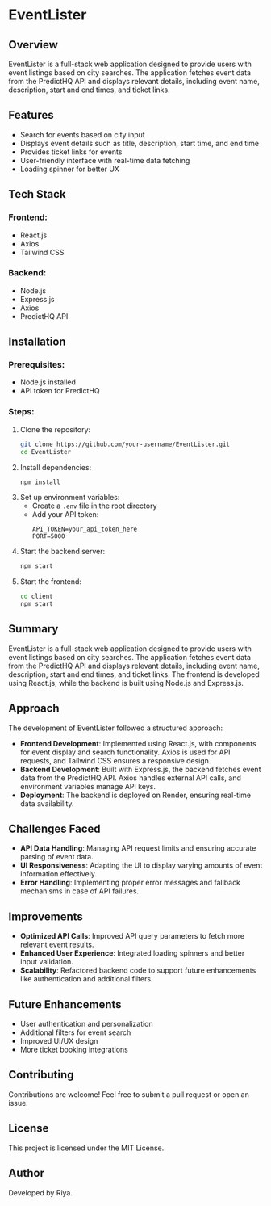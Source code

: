 # EventLister

## Overview
EventLister is a full-stack web application designed to provide users with event listings based on city searches. The application fetches event data from the PredictHQ API and displays relevant details, including event name, description, start and end times, and ticket links.

## Features
- Search for events based on city input
- Displays event details such as title, description, start time, and end time
- Provides ticket links for events
- User-friendly interface with real-time data fetching
- Loading spinner for better UX

## Tech Stack
### Frontend:
- React.js
- Axios
- Tailwind CSS

### Backend:
- Node.js
- Express.js
- Axios
- PredictHQ API

## Installation
### Prerequisites:
- Node.js installed
- API token for PredictHQ

### Steps:
1. Clone the repository:
   ```sh
   git clone https://github.com/your-username/EventLister.git
   cd EventLister
   ```
2. Install dependencies:
   ```sh
   npm install
   ```
3. Set up environment variables:
   - Create a `.env` file in the root directory
   - Add your API token:
     ```env
     API_TOKEN=your_api_token_here
     PORT=5000
     ```
4. Start the backend server:
   ```sh
   npm start
   ```
5. Start the frontend:
   ```sh
   cd client
   npm start
   ```

## Summary
EventLister is a full-stack web application designed to provide users with event listings based on city searches. The application fetches event data from the PredictHQ API and displays relevant details, including event name, description, start and end times, and ticket links. The frontend is developed using React.js, while the backend is built using Node.js and Express.js.

## Approach
The development of EventLister followed a structured approach:
- **Frontend Development**: Implemented using React.js, with components for event display and search functionality. Axios is used for API requests, and Tailwind CSS ensures a responsive design.
- **Backend Development**: Built with Express.js, the backend fetches event data from the PredictHQ API. Axios handles external API calls, and environment variables manage API keys.
- **Deployment**: The backend is deployed on Render, ensuring real-time data availability.

## Challenges Faced
- **API Data Handling**: Managing API request limits and ensuring accurate parsing of event data.
- **UI Responsiveness**: Adapting the UI to display varying amounts of event information effectively.
- **Error Handling**: Implementing proper error messages and fallback mechanisms in case of API failures.

## Improvements
- **Optimized API Calls**: Improved API query parameters to fetch more relevant event results.
- **Enhanced User Experience**: Integrated loading spinners and better input validation.
- **Scalability**: Refactored backend code to support future enhancements like authentication and additional filters.

## Future Enhancements
- User authentication and personalization
- Additional filters for event search
- Improved UI/UX design
- More ticket booking integrations

## Contributing
Contributions are welcome! Feel free to submit a pull request or open an issue.

## License
This project is licensed under the MIT License.

## Author
Developed by Riya.


